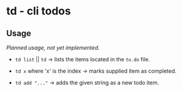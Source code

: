 # td - cli todos

## Usage

*Planned usage, not yet implemented.*

- `td list` || `td` -> lists the items located in the `to.do` file.

- `td x` where 'x' is the index -> marks supplied item as completed.

- `td add "..."` -> adds the given string as a new todo item.
